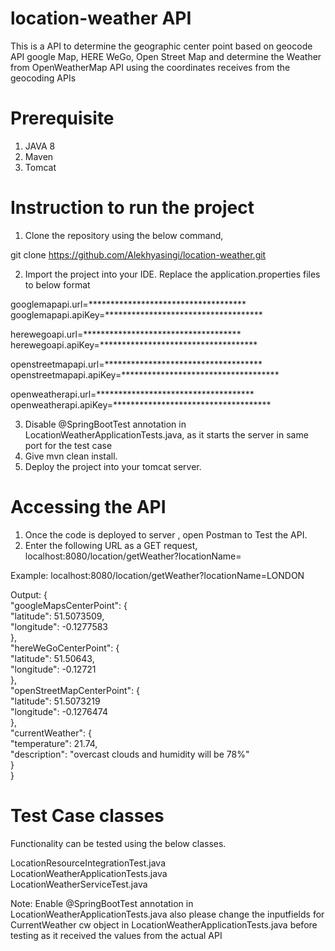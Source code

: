 # location-weather API 
This is a API to determine the geographic center point based on geocode API google Map, HERE WeGo, Open Street Map and determine the Weather from OpenWeatherMap API using the coordinates receives from the geocoding APIs

# Prerequisite
1. JAVA 8<br/>
2. Maven<br/>
3. Tomcat<br/>

# Instruction to run the project
1. Clone the repository using the below command,

git clone https://github.com/Alekhyasingi/location-weather.git

2. Import the project into your IDE. Replace the application.properties files to below format


googlemapapi.url=************************************ <br/>
googlemapapi.apiKey=************************************

herewegoapi.url=************************************ <br/>
herewegoapi.apiKey=************************************



openstreetmapapi.url=************************************ <br/>
openstreetmapapi.apiKey=************************************


openweatherapi.url=************************************ <br/>
openweatherapi.apiKey=************************************

3. Disable @SpringBootTest annotation in LocationWeatherApplicationTests.java, as it starts the server in same port for the test case
3. Give mvn clean install.<br/>
4. Deploy the project into your tomcat server.

# Accessing the API
1. Once the code is deployed to server , open Postman to Test the API.
2. Enter the following URL as a GET request,
  localhost:8080/location/getWeather?locationName=<Your Location>

Example:
localhost:8080/location/getWeather?locationName=LONDON

Output:
{ <br/>
    "googleMapsCenterPoint": { <br/>
        "latitude": 51.5073509, <br/>
        "longitude": -0.1277583 <br/>
    }, <br/>
    "hereWeGoCenterPoint": { <br/>
        "latitude": 51.50643, <br/>
        "longitude": -0.12721 <br/>
    }, <br/>
    "openStreetMapCenterPoint": { <br/>
        "latitude": 51.5073219 <br/>
        "longitude": -0.1276474 <br/>
    }, <br/>
    "currentWeather": { <br/>
        "temperature": 21.74, <br/>
        "description": "overcast clouds and humidity will be 78%" <br/>
    } <br/>
} <br/>

# Test Case classes
Functionality can be tested using the below classes.

LocationResourceIntegrationTest.java <br/>
LocationWeatherApplicationTests.java <br/>
LocationWeatherServiceTest.java

Note: Enable @SpringBootTest annotation in LocationWeatherApplicationTests.java also please change the inputfields for CurrentWeather cw object in LocationWeatherApplicationTests.java before testing as it received the values from the actual API





